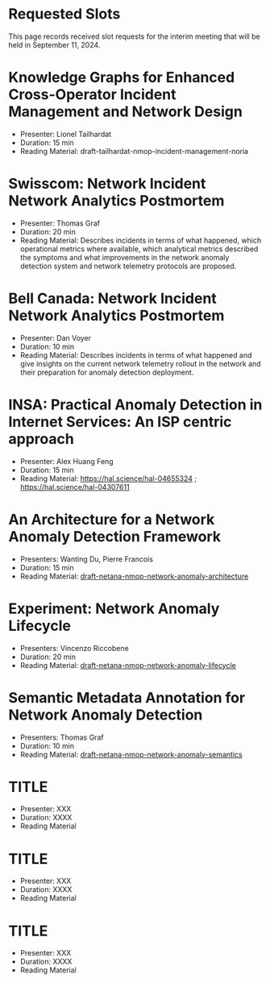 # Requested Slots

This page records received slot requests for the interim meeting that will be held in September 11, 2024.

# Knowledge Graphs for Enhanced Cross-Operator Incident Management and Network Design

* Presenter: Lionel Tailhardat
* Duration: 15 min
* Reading Material: draft-tailhardat-nmop-incident-management-noria

# Swisscom: Network Incident Network Analytics Postmortem
 
* Presenter: Thomas Graf
* Duration: 20 min
* Reading Material: Describes incidents in terms of what happened, which operational metrics where available, which analytical metrics described the symptoms and what improvements in the network anomaly detection system and network telemetry protocols are proposed.
 
 
# Bell Canada: Network Incident Network Analytics Postmortem
 
* Presenter: Dan Voyer
* Duration: 10 min
* Reading Material: Describes incidents in terms of what happened and give insights on the current network telemetry rollout in the network and their preparation for anomaly detection deployment.
 

# INSA: Practical Anomaly Detection in Internet Services: An ISP centric approach

* Presenter: Alex Huang Feng
* Duration: 15 min
* Reading Material: https://hal.science/hal-04655324 ; https://hal.science/hal-04307611

 
# An Architecture for a Network Anomaly Detection Framework
 
* Presenters: Wanting Du, Pierre Francois
* Duration: 15 min
* Reading Material: [draft-netana-nmop-network-anomaly-architecture](https://datatracker.ietf.org/doc/draft-netana-nmop-network-anomaly-architecture/)
 
 
# Experiment: Network Anomaly Lifecycle
 
* Presenters: Vincenzo Riccobene
* Duration: 20 min
* Reading Material: [draft-netana-nmop-network-anomaly-lifecycle](https://datatracker.ietf.org/doc/draft-netana-nmop-network-anomaly-lifecycle/)
 
 
# Semantic Metadata Annotation for Network Anomaly Detection
 
* Presenters: Thomas Graf
* Duration: 10 min
* Reading Material: [draft-netana-nmop-network-anomaly-semantics](https://datatracker.ietf.org/doc/draft-netana-nmop-network-anomaly-semantics/)


# TITLE

* Presenter: XXX
* Duration: XXXX
* Reading Material

# TITLE

* Presenter: XXX
* Duration: XXXX
* Reading Material

# TITLE

* Presenter: XXX
* Duration: XXXX
* Reading Material
